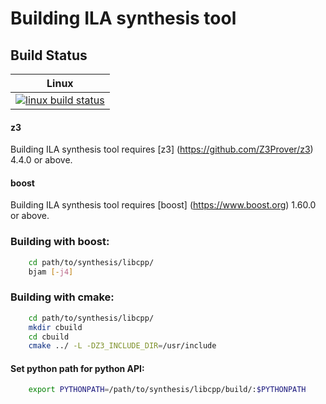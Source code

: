 # Building ILA synthesis tool

Build Status
------------

| Linux                        |
|------------------------------|
| [![linux build status][1]][2]|

[1]: https://travis-ci.org/Bo-Yuan-Huang/ILA.svg?branch=travisBranch
[2]: https://travis-ci.org/Bo-Yuan-Huang/ILA

#### z3 
Building ILA synthesis tool requires [z3] (https://github.com/Z3Prover/z3) 4.4.0 or above.

#### boost
Building ILA synthesis tool requires [boost] (https://www.boost.org) 1.60.0 or above.

### Building with boost:

```bash
	cd path/to/synthesis/libcpp/
	bjam [-j4]
```

### Building with cmake:

```bash
	cd path/to/synthesis/libcpp/
	mkdir cbuild
	cd cbuild
	cmake ../ -L -DZ3_INCLUDE_DIR=/usr/include
```

#### Set python path for python API:

```bash
	export PYTHONPATH=/path/to/synthesis/libcpp/build/:$PYTHONPATH
```
